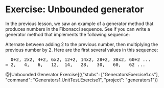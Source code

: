 # Exercise: Unbounded generator

In the previous lesson, we saw an example of a generator method that produces numbers in the Fibonacci sequence. See if you can write a generator method that implements the following sequence:

Alternate between adding 2 to the previous number, then multiplying the previous number by 2. Here are the first several values in this sequence:

<pre>
  0+2, 2x2, 4+2, 6x2, 12+2, 14x2, 28+2, 30x2, 60+2 ...
= 2,   4,   6,   12,  14,   28,   30,   60,   62 ...
</pre>

@[Unbounded Generator Exercise]({"stubs": ["GeneratorsExercise1.cs"], "command": "Generators1.UnitTest.Exercise1", "project": "generators1"})
